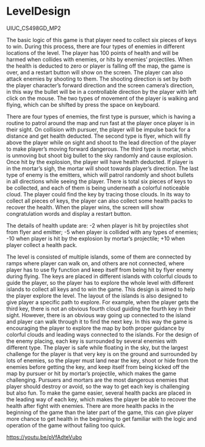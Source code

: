 # LevelDesign
UIUC_CS498GD_MP2

The basic logic of this game is that player need to collect six pieces of keys to win. During this process, there are four types of enemies in different locations of the level. The player has 100 points of health and will be harmed when collides with enemies, or hits by enemies’ projectiles. When the health is deducted to zero or player is falling off the map, the game is over, and a restart button will show on the screen. The player can also attack enemies by shooting to them. The shooting direction is set by both the player character’s forward direction and the screen camera’s direction, in this way the bullet will be in a controllable direction by the player with left click on the mouse. The two types of movement of the player is walking and flying, which can be shifted by press the space on keyboard.

There are four types of enemies, the first type is pursuer, which is having a routine to patrol around the map and run fast at the player once player is in their sight. On collision with pursuer, the player will be impulse back for a distance and get health deducted. The second type is flyer, which will fly above the player while on sight and shoot to the lead direction of the player to make player’s moving forward dangerous. The third type is mortar, which is unmoving but shoot big bullet to the sky randomly and cause explosion. Once hit by the explosion, the player will have health deducted. If player is in the mortar’s sigh, the mortar will shoot towards player’s direction. The last type of enemy is the emitters, which will patrol randomly and shoot bullets in all directions while seeing the player. 
There is total six pieces of keys to be collected, and each of them is being underneath a colorful noticeable cloud. The player could find the key by tracing those clouds. In its way to collect all pieces of keys, the player can also collect some health packs to recover the health. When the player wins, the screen will show congratulation words and display a restart button. 

The details of health update are: -2 when player is hit by projectiles shot from flyer and emitter; -5 when player is collided with any types of enemies; -10 when player is hit by the explosion by mortar’s projectile; +10 when player collect a health pack.

The level is consisted of multiple islands, some of them are connected by ramps where player can walk on, and others are not connected, where player has to use fly function and keep itself from being hit by flyer enemy during flying. The keys are placed in different islands with colorful clouds to guide the player, so the player has to explore the whole level with different islands to collect all keys and to win the game. This design is aimed to help the player explore the level. The layout of the islands is also designed to give player a specific path to explore. For example, when the player gets the third key, there is not an obvious fourth cloud guiding the fourth key in their sight. However, there is an obvious way going up connected to the island and player can walk through it to find the next key. In this way the game is encouraging the player to explore the map by both proper guidance by colorful clouds and leading ways connected to the islands.
For the design of the enemy placing, each key is surrounded by several enemies with different type. The player is safe while floating in the sky, but the largest challenge for the player is that very key is on the ground and surrounded by lots of enemies, so the player must land near the key, shoot or hide from the enemies before getting the key, and keep itself from being kicked off the map by pursuer or hit by mortar’s projectile, which makes the game challenging. Pursuers and mortars are the most dangerous enemies that player should destroy or avoid, so the way to get each key is challenging but also fun. To make the game easier, several health packs are placed in the leading way of each key, which makes the player be able to recover the health after fight with enemies. There are more health packs in the beginning of the game than the later part of the game, this can give player more chance to get health in the beginning to get familiar with the logic and operation of the game without failing too quick.

https://youtu.be/pVfAdteVubo
